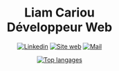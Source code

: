 <h1 align="center">Liam Cariou <br> Développeur Web</h1>

<p align="center">
  <a href="https://www.linkedin.com/in/Liamcr21/"><img src="https://img.shields.io/badge/-Linkedin-blue?style=flat-square&logo=Linkedin&logoColor=white" alt="Linkedin"></a>
  <a href="https://www.liamcariou.fr/"><img src="https://img.shields.io/badge/-Visitez%20mon%20site%20web-5d58a2?style=flat-square&logo=Google%20Chrome&logoColor=white" alt="Site web"></a>
  <a href="mailto:votre.email@domaine.com"><img src="https://img.shields.io/badge/-Envoyer%20un%20mail-red?style=flat-square&logo=Mail.Ru&logoColor=white" alt="Mail"></a>
</p>



<div align="center">

[![Top langages](https://github-readme-stats.vercel.app/api/top-langs/?username=Liamcr21)](https://github.com/anuraghazra/github-readme-stats)
  
  </div>
